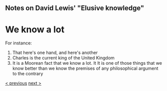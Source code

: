 
## Notes on David Lewis' "Elusive knowledge"

# We know a lot

For instance:

1. That here's one hand, and here's another
1. Charles is the current king of the United Kingdom
1. It is a Moorean fact that we know a lot. It It is one of those things that we know better than we know the premises of any philosophical argument to the contrary




[< previous](README.md)  [next >](02_definition.md)

